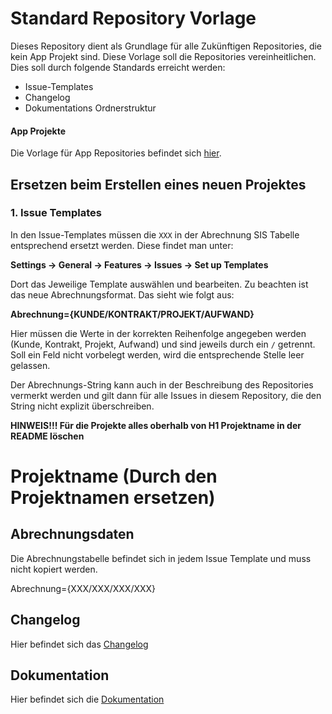 # Standard Repository Vorlage

Dieses Repository dient als Grundlage für alle Zukünftigen Repositories, die kein App Projekt sind. Diese Vorlage soll die Repositories vereinheitlichen. Dies soll durch folgende Standards erreicht werden:

- Issue-Templates
- Changelog
- Dokumentations Ordnerstruktur

#### App Projekte
Die Vorlage für App Repositories befindet sich [hier](https://github.com/minova-afis/aero.minova.default.template.app).

## Ersetzen beim Erstellen eines neuen Projektes

### 1. Issue Templates

In den Issue-Templates müssen die ``XXX`` in der Abrechnung SIS Tabelle entsprechend ersetzt werden. Diese findet man unter:

**Settings -> General -> Features -> Issues -> Set up Templates**

Dort das Jeweilige Template auswählen und bearbeiten. Zu beachten ist das neue Abrechnungsformat. Das sieht wie folgt aus:

**Abrechnung={KUNDE/KONTRAKT/PROJEKT/AUFWAND}**

Hier müssen die Werte in der korrekten Reihenfolge angegeben werden (Kunde, Kontrakt, Projekt, Aufwand) und sind jeweils durch ein ``/`` getrennt.
Soll ein Feld nicht vorbelegt werden, wird die entsprechende Stelle leer gelassen. 

Der Abrechnungs-String kann auch in der Beschreibung des Repositories vermerkt werden und gilt dann für alle Issues in diesem Repository, die den String nicht explizit überschreiben. 


**HINWEIS!!! Für die Projekte alles oberhalb von H1 Projektname in der README löschen**

# Projektname (Durch den Projektnamen ersetzen)

## Abrechnungsdaten

Die Abrechnungstabelle befindet sich in jedem Issue Template und muss nicht kopiert werden. 

Abrechnung={XXX/XXX/XXX/XXX}

## Changelog

Hier befindet sich das [Changelog](Changelog.md)

## Dokumentation

Hier befindet sich die [Dokumentation](doc/contens.md)
